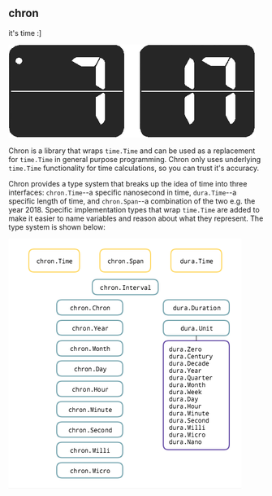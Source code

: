 ## chron
it's time :]

![](https://github.com/dustinevan/chron/blob/master/chron.png "chron")

Chron is a library that wraps `time.Time` and can be used as a replacement for `time.Time` in general purpose programming. Chron only uses underlying `time.Time` functionality for time calculations, so you can trust it's accuracy. 

Chron provides a type system that breaks up the idea of time into three interfaces: `chron.Time`--a specific nanosecond in time, `dura.Time`--a specific length of time, and `chron.Span`--a combination of the two e.g. the year 2018. Specific implementation types that wrap `time.Time` are added to make it easier to name variables and reason about what they represent. The type system is shown below:

![](https://github.com/dustinevan/chron/blob/master/typesystem.png "type system")

